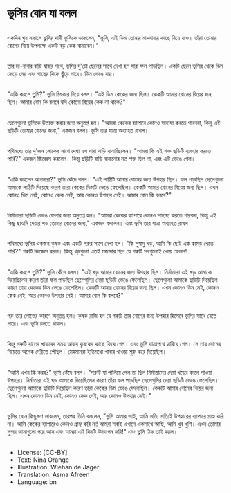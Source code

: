 # ভুসির বোন যা বলল

##
একদিন খুব সকালে ভুসির দাদী ভুসিকে ডাকলেন, "ভুসি, এই ডিম তোমার মা-বাবার কাছে নিয়ে যাও। তাঁরা তোমার বোনের বিয়ে উপলক্ষে একটি বড় কেক বানাবেন।"

##
তার মা-বাবার বাড়ি যাবার পথে, ভুসির দু'টো ছেলের সাথে দেখা হল যারা ফল পাড়ছিল। একটি ছেলে ভুসির থেকে ডিম কেড়ে নেয় এবং গাছের দিকে ছুঁড়ে মারে। ডিম ভেঙে যায়।

##
"একি করলে তুমি?" ভুসি চিৎকার দিয়ে বলল। "এই ডিম কেকের জন্য ছিল। কেকটি আমার বোনের বিয়ের জন্য ছিল। আমার বোন কি বলবে যদি কোনো বিয়ের কেক না থাকে?"

##
ছেলেগুলো ভুসিকে উত্যক্ত করার জন্য অনুতপ্ত হল। "আমরা কেকের ব্যাপারে কোনও সাহায্য করতে পারবনা, কিন্তু এই ছড়িটি তোমার বোনের জন্য," একজন বলল। ভুসি তার যাত্রা অব্যাহত রাখল।

##
পথিমধ্যে তার দু'জন লোকের সাথে দেখা হল যারা বাড়ি বানাচ্ছিলেন। "আমরা কি এই শক্ত ছড়িটি ব্যবহার করতে পারি?" একজন জিজ্ঞেস করলেন। কিন্তু ছড়িটি বাড়ি বানানোর মত শক্ত ছিল না, এবং এটি ভেঙে গেল।

##
"একি করলেন আপনারা?" ভুসি কেঁদে বলল। "এই লাঠিটি আমার বোনের জন্য উপহার ছিল। ফল পাড়ছিল ছেলেগুলো আমাকে লাঠিটি দিয়েছে কারণ তারা কেকের ডিমটি ভেঙে ফেলেছিল। কেকটি আমার বোনের বিয়ের জন্য ছিল। এখন কোনও ডিম নেই, কোনও কেক নেই, আর কোনও উপহার নেই। আমার বোন কি বলবে?"

##
নির্মাতারা ছড়িটি ভেঙে ফেলার জন্য অনুতপ্ত হল। "আমরা কেকের ব্যাপারে কোনও সাহায্য করতে পারবনা, কিন্তু এই কিছু ছাওনি দেয়ার খড় তোমার বোনের জন্য," একজন বললেন। এবং ভুসি তার যাত্রা অব্যাহত রাখল।

##
পথিমধ্যে ভুসির একজন কৃষক এবং একটি গরুর সাথে দেখা হল। "কি সুস্বাদু খড়, আমি কি ছোট এক কামড় খেতে পারি?" গরুটি জিজ্ঞেস করল। কিন্তু খড়গুলো এতই মজাদার ছিল যে গরুটি সবগুলোই খেয়ে ফেলল!

##
"একি করলে তুমি?" ভুসি কেঁদে বলল। "এই খড় আমার বোনের জন্য উপহার ছিল। নির্মাতারা এই খড় আমাকে দিয়েছিলেন কারণ তাঁরা ফল পাড়ছিল ছেলেগুলির দেয়া ছড়িটি ভেঙে ফেলেছিল। ছেলেগুলো আমাকে ছড়িটি দিয়েছিল কারণ তারা কেকের ডিম ভেঙে ফেলেছিল। কেকটি আমার বোনের বিয়ের জন্য ছিল। এখন কোনও ডিম নেই, কোনও কেক নেই, আর কোনও উপহার নেই। আমার বোন কি বলবে?"

##
গরু তার লোভের কারণে অনুতপ্ত হল। কৃষক রাজি হন যে গরুটি তার বোনের জন্য উপহার হিসেবে ভুসির সাথে যেতে পারে। এবং ভুসি চলতে থাকল।

##
কিন্তু গরুটি রাতের খাবারের সময় আবার কৃষকের কাছে ফিরে গেল। এবং ভুসি যাত্রাপথে হারিয়ে গেল। সে তার বোনের বিয়েতে অনেক দেরীতে পৌঁছল। মেহমানরা ইতিমধ্যে খাবার খাওয়া শুরু করে দিয়েছিল।

##
"আমি এখন কি করব?" ভুসি কেঁদে বলল। "গরুটি যা পালিয়ে গেল তা ছিল নির্মাতাদের দেয়া খড়ের বদলে পাওয়া উপহার। নির্মাতারা এই খড় আমাকে দিয়েছিলেন কারণ তাঁরা ফল পাড়ছিল ছেলেগুলির দেয়া ছড়িটি ভেঙে ফেলেছিল। ছেলেগুলো আমাকে ছড়িটি দিয়েছিল কারণ তারা কেকের ডিম ভেঙে ফেলেছিল। কেকটি আমার বোনের বিয়ের জন্য ছিল। এখন কোনও ডিম নেই, কোনও কেক নেই, আর কোনও উপহার নেই।"

##
ভুসির বোন কিছুক্ষণ ভাবলেন, তারপর তিনি বললেন, "ভুসি আমার ভাই, আমি সত্যি সত্যিই উপহারের ব্যাপারে গ্রাহ্য করি না। আমি কেকের ব্যাপারেও কোনও গ্রাহ্য করি না! আমরা সবাই এখানে একসাথে আছি, আমি খুব খুশি। এখন তোমার সুন্দর জামাগুলো পরে আস এবং আমরা এই দিনটি উদযাপন করি!" এবং ভুসি ঠিক তাই করল।

##
* License: [CC-BY]
* Text: Nina Orange
* Illustration: Wiehan de Jager
* Translation: Asma Afreen
* Language: bn
